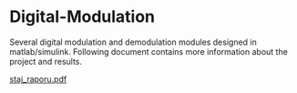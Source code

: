 # Digital-Modulation
Several digital modulation and demodulation modules designed in matlab/simulink.
Following document contains more information about the project and results.

[staj_raporu.pdf](https://github.com/mehmetsakiraslan/Digital-Modulation/files/13259925/staj_raporu.pdf)
